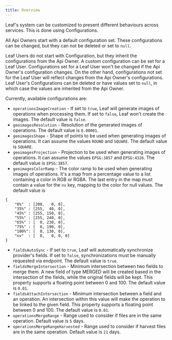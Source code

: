 ```yaml
---
title: Overview
---
```


Leaf's system can be customized to present different behaviours across services. This is done using Configurations.

All Api Owners start with a default configuration set. These configurations can be changed, but they can not be deleted or set to `null`.

Leaf Users do not start with Configuration, but they inherit the configurations from the Api Owner. A custom configuration can be set for a Leaf User. Configurations set for a Leaf User won't be changed if the Api Owner's configuration changes. On the other hand, configurations not set for the Leaf User will reflect changes from the Api Owner's configurations. Leaf User's Configurations can be deleted or have values set to `null`, in which case the values are inherited from the Api Owner.

Currently, available configurations are:

- `operationsImageCreation` - If set to `true`, Leaf will generate images of operations when processing them. If set to `false`, Leaf won't create the images. The default value is `false`.
- `geoimagesResolution` - Resolution of the generated images of operations. The default value is `0.00001`.
- `geoimagesShape` - Shape of points to be used when generating images of operations. It can assume the values `ROUND` and `SQUARE`. The default value is `SQUARE`.
- `geoimagesProjection` - Projection to be used when generating images of operations. It can assume the values `EPSG:3857` and `EPSG:4326`. The default value is `EPSG:3857`.
- `geoimagesColorRamp` - The color ramp to be used when generating images of operations. It's a map from a percentage value to a list containing a color in RGB or RGBA. The last entry in the map must contain a value for the `nv` key, mapping to the color for null values. The default value is
```
{
    "0%"  : [200,   0, 0],
    "35%" : [255,  40, 0],
    "45%" : [255, 150, 0],
    "55%" : [255, 240, 0],
    "65%" : [  0, 230, 0],
    "75%" : [  0, 190, 0],
    "100%": [  0, 130, 0],
    "nv"  : [  0,   0, 0, 0]
}
```
- `fieldsAutoSync` - If set to `true`, Leaf will automatically synchronize provider's fields. If set to `false`, synchronizations must be manually requested via endpoint. The default value is `true`.
- `fieldsMergeIntersection` - Minimum intersection between two fields to merge them. A new field of type MERGED will be created based in the intersection of the fields, while the original fields will be kept. This property supports a floating point between 0 and 100. The default value is `0.01`.
- `fieldsAttachIntersection` - Minimum intersection between a field and an operation. An intersection within this value will make the operation to be linked to the given field. This property supports a floating point between 0 and 100. The default value is `0.01`. 
- `operationsMergeRange` - Range used to consider if files are in the same operation. Default value is `5` days.
- `operationsMergeRangeHarvested` - Range used to consider if harvest files are in the same operation. Default value is `21` days.